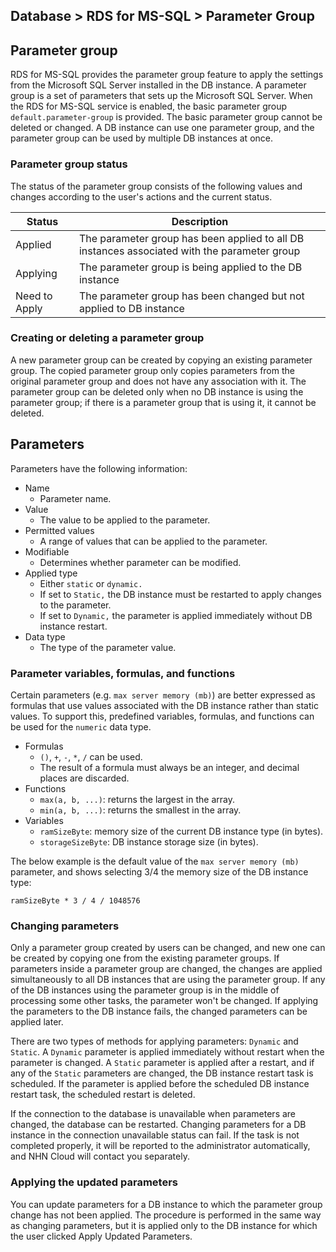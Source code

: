 ## Database > RDS for MS-SQL > Parameter Group

## Parameter group

RDS for MS-SQL provides the parameter group feature to apply the settings from the Microsoft SQL Server installed in the DB instance. A parameter group is a set of parameters that sets up the Microsoft SQL Server.
When the RDS for MS-SQL service is enabled, the basic parameter group `default.parameter-group` is provided. The basic parameter group cannot be deleted or changed.
A DB instance can use one parameter group, and the parameter group can be used by multiple DB instances at once.

### Parameter group status

The status of the parameter group consists of the following values and changes according to the user's actions and the current status.

| Status           | Description                                  |
|--------------|--------------------------------------|
| Applied | The parameter group has been applied to all DB instances associated with the parameter group |
| Applying | The parameter group is being applied to the DB instance |
| Need to Apply | The parameter group has been changed but not applied to DB instance |

### Creating or deleting a parameter group

A new parameter group can be created by copying an existing parameter group. The copied parameter group only copies parameters from the original parameter group and does not have any association with it.
The parameter group can be deleted only when no DB instance is using the parameter group; if there is a parameter group that is using it, it cannot be deleted.

## Parameters

Parameters have the following information:

* Name
  * Parameter name.
* Value
  * The value to be applied to the parameter.
* Permitted values
  * A range of values that can be applied to the parameter.
* Modifiable
  * Determines whether parameter can be modified.
* Applied type
  * Either `static` or `dynamic.`
  * If set to `Static,` the DB instance must be restarted to apply changes to the parameter.
  * If set to `Dynamic,` the parameter is applied immediately without DB instance restart.
* Data type
  * The type of the parameter value.

### Parameter variables, formulas, and functions

Certain parameters (e.g. `max server memory (mb)`) are better expressed as formulas that use values associated with the DB instance rather than static values. To support this, predefined variables, formulas, and functions can be used for the `numeric` data type.

* Formulas
  * `()`, `+`, `-`, `*`, `/` can be used.
  * The result of a formula must always be an integer, and decimal places are discarded.
* Functions
  * `max(a, b, ...)`: returns the largest in the array.
  * `min(a, b, ...)`: returns the smallest in the array.
* Variables
  * `ramSizeByte`: memory size of the current DB instance type (in bytes).
  * `storageSizeByte`: DB instance storage size (in bytes).

The below example is the default value of the `max server memory (mb)` parameter, and shows selecting 3/4 the memory size of the DB instance type:
```
ramSizeByte * 3 / 4 / 1048576
```

### Changing parameters

Only a parameter group created by users can be changed, and new one can be created by copying one from the existing parameter groups.
If parameters inside a parameter group are changed, the changes are applied simultaneously to all DB instances that are using the parameter group. If any of the DB instances using the parameter group is in the middle of processing some other tasks, the parameter won't be changed.
If applying the parameters to the DB instance fails, the changed parameters can be applied later.

There are two types of methods for applying parameters: `Dynamic` and `Static`.
A `Dynamic` parameter is applied immediately without restart when the parameter is changed.
A `Static` parameter is applied after a restart, and if any of the `Static` parameters are changed, the DB instance restart task is scheduled.
If the parameter is applied before the scheduled DB instance restart task, the scheduled restart is deleted.

If the connection to the database is unavailable when parameters are changed, the database can be restarted.
Changing parameters for a DB instance in the connection unavailable status can fail. If the task is not completed properly, it will be reported to the administrator automatically, and NHN Cloud will contact you separately.

### Applying the updated parameters

You can update parameters for a DB instance to which the parameter group change has not been applied.
The procedure is performed in the same way as changing parameters, but it is applied only to the DB instance for which the user clicked Apply Updated Parameters.

